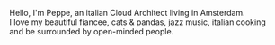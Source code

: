 Hello, I'm Peppe, an italian Cloud Architect living in Amsterdam.  
I love my beautiful fiancee, cats & pandas, jazz music, italian cooking  
and be surrounded by open-minded people.